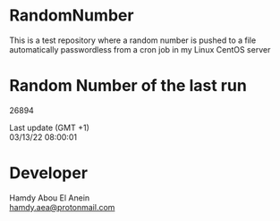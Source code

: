 # RandomNumber    
This is a test repository where a random number is pushed to a file automatically passwordless from a cron job in my Linux CentOS server    
# Random Number of the last run   
26894
      
Last update (GMT +1)    
03/13/22 08:00:01
# Developer    
Hamdy Abou El Anein   
hamdy.aea@protonmail.com
